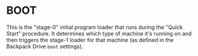 # BOOT

This is the "stage-0" initial program loader that runs during the
"Quick Start" procedure. It determines which type of machine it's
running on and then triggers the stage-1 loader for that machine
(as defined in the Backpack Drive `boot` settings).

